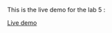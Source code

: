 This is the live demo for the lab 5 : 

[Live demo](https://komailk.github.io/Lab5-javascript_part2/)
